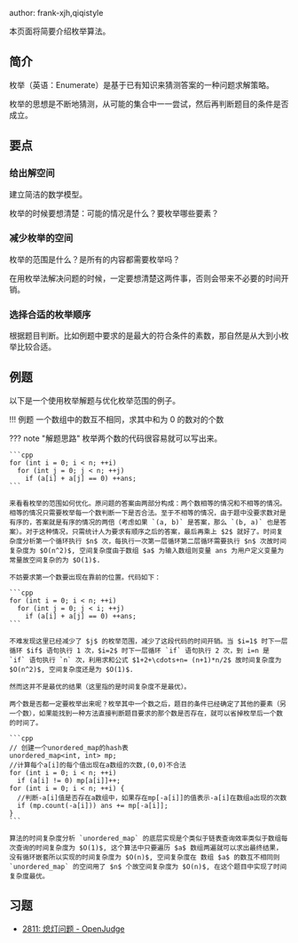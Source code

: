 author: frank-xjh,qiqistyle

本页面将简要介绍枚举算法。

## 简介

枚举（英语：Enumerate）是基于已有知识来猜测答案的一种问题求解策略。

枚举的思想是不断地猜测，从可能的集合中一一尝试，然后再判断题目的条件是否成立。

## 要点

### 给出解空间

建立简洁的数学模型。

枚举的时候要想清楚：可能的情况是什么？要枚举哪些要素？

### 减少枚举的空间

枚举的范围是什么？是所有的内容都需要枚举吗？

在用枚举法解决问题的时候，一定要想清楚这两件事，否则会带来不必要的时间开销。

### 选择合适的枚举顺序

根据题目判断。比如例题中要求的是最大的符合条件的素数，那自然是从大到小枚举比较合适。

## 例题

以下是一个使用枚举解题与优化枚举范围的例子。

!!! 例题
    一个数组中的数互不相同，求其中和为 $0$ 的数对的个数

??? note "解题思路"
    枚举两个数的代码很容易就可以写出来。
    
    ```cpp
    for (int i = 0; i < n; ++i)
      for (int j = 0; j < n; ++j)
        if (a[i] + a[j] == 0) ++ans;
    ```
    
    来看看枚举的范围如何优化。原问题的答案由两部分构成：两个数相等的情况和不相等的情况。相等的情况只需要枚举每一个数判断一下是否合法。至于不相等的情况，由于题中没要求数对是有序的，答案就是有序的情况的两倍（考虑如果 `(a, b)` 是答案，那么 `(b, a)` 也是答案）。对于这种情况，只需统计人为要求有顺序之后的答案，最后再乘上 $2$ 就好了。时间复杂度分析第一个循环执行 $n$ 次，每执行一次第一层循环第二层循环需要执行 $n$ 次故时间复杂度为 $O(n^2)$, 空间复杂度由于数组 $a$ 为输入数组则变量 ans 为用户定义变量为常量故空间复杂的为 $O(1)$.
    
    不妨要求第一个数要出现在靠前的位置。代码如下：
    
    ```cpp
    for (int i = 0; i < n; ++i)
      for (int j = 0; j < i; ++j)
        if (a[i] + a[j] == 0) ++ans;
    ```
    
    不难发现这里已经减少了 $j$ 的枚举范围，减少了这段代码的时间开销。当 $i=1$ 时下一层循环 $if$ 语句执行 1 次，$i=2$ 时下一层循环 `if` 语句执行 2 次，到 i=n 是 `if` 语句执行 `n` 次，利用求和公式 $1+2+\cdots+n= (n+1)*n/2$ 故时间复杂度为 $O(n^2)$, 空间复杂度还是为 $O(1)$.
    
    然而这并不是最优的结果（这里指的是时间复杂度不是最优）。
    
    两个数是否都一定要枚举出来呢？枚举其中一个数之后，题目的条件已经确定了其他的要素（另一个数），如果能找到一种方法直接判断题目要求的那个数是否存在，就可以省掉枚举后一个数的时间了。
    
    ```cpp
    // 创建一个unordered_map的hash表
    unordered_map<int, int> mp;
    //计算每个a[i]的每个值出现在a数组的次数,(0,0)不合法
    for (int i = 0; i < n; ++i)
      if (a[i] != 0) mp[a[i]]++;
    for (int i = 0; i < n; ++i) {
      //判断-a[i]值是否存在a数组中，如果存在mp[-a[i]]的值表示-a[i]在数组a出现的次数
      if (mp.count(-a[i])) ans += mp[-a[i]];
    }
    ```
    
    算法的时间复杂度分析 `unordered_map` 的底层实现是个类似于链表查询效率类似于数组每次查询的时间复杂度为 $O(1)$, 这个算法中只要遍历 $a$ 数组两遍就可以求出最终结果，没有循环嵌套所以实现的时间复杂度为 $O(n)$, 空间复杂度在 数组 $a$ 的数互不相同则 `unordered_map` 的空间用了 $n$ 个故空间复杂度为 $O(n)$, 在这个题目中实现了时间复杂度最优。

## 习题

- [2811: 熄灯问题 - OpenJudge](http://bailian.openjudge.cn/practice/2811/)
